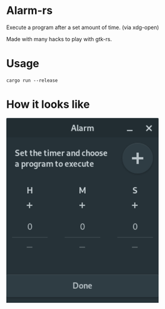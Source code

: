 # Alarm-rs

Execute a program after a set amount of time. (via xdg-open)

Made with many hacks to play with gtk-rs.

# Usage 

```console
cargo run --release
```

# How it looks like
<img src="./alarm.png" width="80%" height="80%">

